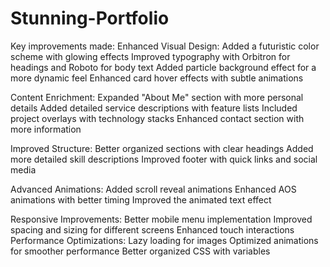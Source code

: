 # Stunning-Portfolio

Key improvements made:
Enhanced Visual Design:
Added a futuristic color scheme with glowing effects
Improved typography with Orbitron for headings and Roboto for body text
Added particle background effect for a more dynamic feel
Enhanced card hover effects with subtle animations

Content Enrichment:
Expanded "About Me" section with more personal details
Added detailed service descriptions with feature lists
Included project overlays with technology stacks
Enhanced contact section with more information

Improved Structure:
Better organized sections with clear headings
Added more detailed skill descriptions
Improved footer with quick links and social media

Advanced Animations:
Added scroll reveal animations
Enhanced AOS animations with better timing
Improved the animated text effect

Responsive Improvements:
Better mobile menu implementation
Improved spacing and sizing for different screens
Enhanced touch interactions
Performance Optimizations:
Lazy loading for images
Optimized animations for smoother performance
Better organized CSS with variables
